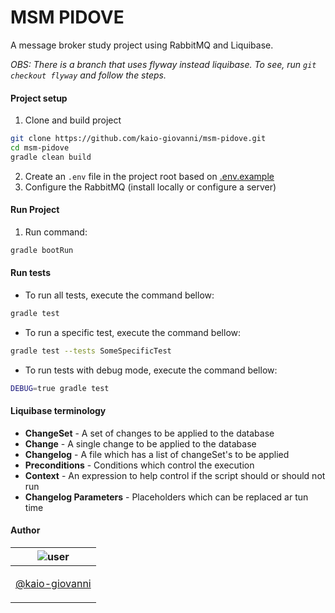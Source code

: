 # MSM PIDOVE

A message broker study project using RabbitMQ and Liquibase.

_OBS: There is a branch that uses flyway instead liquibase. To see, run `git checkout flyway` and follow the steps._

#### Project setup

1. Clone and build project

```bash
git clone https://github.com/kaio-giovanni/msm-pidove.git
cd msm-pidove
gradle clean build
```

2. Create an `.env` file in the project root based on [.env.example](./.env.example)
3. Configure the RabbitMQ (install locally or configure a server)

#### Run Project

1. Run command:

```bash
gradle bootRun
```

#### Run tests

- To run all tests, execute the command bellow:

```bash
gradle test
```

- To run a specific test, execute the command bellow:

```bash
gradle test --tests SomeSpecificTest
```

- To run tests with debug mode, execute the command bellow:

```bash
DEBUG=true gradle test
```

#### Liquibase terminology

- **ChangeSet** - A set of changes to be applied to the database
- **Change** - A single change to be applied to the database
- **Changelog** - A file which has a list of changeSet's to be applied
- **Preconditions** - Conditions which control the execution
- **Context** - An expression to help control if the script should or should not run
- **Changelog Parameters** - Placeholders which can be replaced ar tun time

#### Author

| ![user](https://avatars1.githubusercontent.com/u/64810260?v=4&s=150)                    |
| --------------------------------------------------------------------------------------- |
| <p align="center"> <a href="https://github.com/kaio-giovanni"> @kaio-giovanni </a> </p> |
